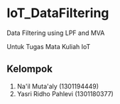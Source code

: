 # IoT_DataFiltering
Data Filtering using LPF and MVA

Untuk Tugas Mata Kuliah IoT

## Kelompok
1. Na'il Muta'aly (1301194449)
2. Yasri Ridho Pahlevi (1301180377)
